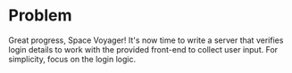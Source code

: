 # Problem
Great progress, Space Voyager! It's now time to write a server that verifies login details to work with the provided front-end to collect user input. For simplicity, focus on the login logic.
